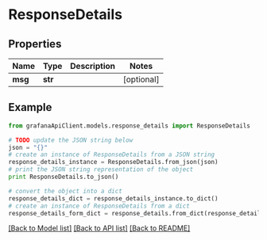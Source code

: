 # ResponseDetails


## Properties
Name | Type | Description | Notes
------------ | ------------- | ------------- | -------------
**msg** | **str** |  | [optional] 

## Example

```python
from grafanaApiClient.models.response_details import ResponseDetails

# TODO update the JSON string below
json = "{}"
# create an instance of ResponseDetails from a JSON string
response_details_instance = ResponseDetails.from_json(json)
# print the JSON string representation of the object
print ResponseDetails.to_json()

# convert the object into a dict
response_details_dict = response_details_instance.to_dict()
# create an instance of ResponseDetails from a dict
response_details_form_dict = response_details.from_dict(response_details_dict)
```
[[Back to Model list]](../README.md#documentation-for-models) [[Back to API list]](../README.md#documentation-for-api-endpoints) [[Back to README]](../README.md)


